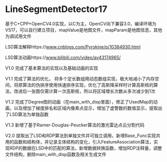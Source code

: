 # LineSegmentDetector17
基于C+CPP+OpenCV4.0实现，以C为主，OpenCV向下兼容3.0，编译环境为VS17，可以自行建立项目，mapValue是地图文件，mapParam是地图信息，其他为调试用文件

LSD算法解释https://www.cnblogs.com/Pyrokine/p/10384930.html

LSD算法动画https://www.bilibili.com/video/av43174965/

V1.0 完成了基本算法的实现以及基础动画的实现

V1.1 完成了算法的优化， 将多个定长数组用动态数组实现，极大地减小了内存空间，将原算法的伪排序使用快速排序实现，优化了高斯降采样时计算高斯核的算法，改进后一张图仅需计算一次高斯核，所以将区域增长次数从多次减少到1次

V1.2 完成了Degree图的动画（在main_with_disp里面），修正了UsedMap的动画，以及增加了梯度排名和区域内像素点显示，增加了虚警数的数值显示，提取出了LSD算法为单独函数

V1.3 新增了基于Ramer-Douglas-Peucker算法的激光雷达点云分割代码

V2.0 提取出了LSD和RDP算法到单独文件并可独立调用，新增Base_Func实现共用的函数和结构体，并记录主体结构的变化，引入FeatureAssociation算法，实现RDP的数据在LSD中的匹配的算法，新增数据转换函数，增加RDP注释量，调整文件结构，删除main_with_disp函数及相关生成文件